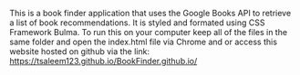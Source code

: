 
This is a book finder application that uses the Google Books API to retrieve a list of book recommendations. It is styled and formated using CSS Framework Bulma. To run this on your computer keep all of the files in the same folder and open the index.html file via Chrome and or access this website hosted on github via the link: https://tsaleem123.github.io/BookFinder.github.io/
